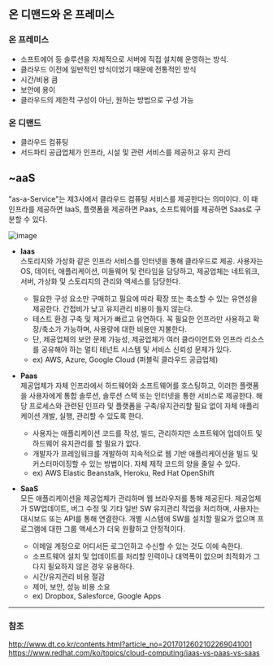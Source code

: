 ## 온 디맨드와 온 프레미스
### 온 프레미스
- 소프트에어 등 솔루션을 자체적으로 서버에 직접 설치해 운영하는 방식.
- 클라우드 이전에 일반적인 방식이었기 때문에 전통적인 방식
- 시간/비용 큼
- 보안에 용이
- 클라우드의 제한적 구성이 아닌, 원하는 방법으로 구성 가능

### 온 디맨드
- 클라우드 컴퓨팅
- 서드파티 공급업체가 인프라, 시설 및 관련 서비스를 제공하고 유지 관리



## ~aaS
"as-a-Service"는 제3사에서 클라우드 컴퓨팅 서비스를 제공한다는 의미이다. 
이 때 인프라를 제공하면 IaaS, 플랫폼을 제공하면 Paas, 소프트웨어를 제공하면 Saas로 구분할 수 있다.

![image](https://user-images.githubusercontent.com/62974220/177117025-a56c6848-1e4c-4ea0-b826-b80ac03fc408.png)

- <strong>Iaas</strong><br>
스토리지와 가상화 같은 인프라 서비스를 인터넷을 통해 클라우드로 제공. 사용자는 OS, 데이터, 애플리케이션, 미들웨어 및 런타임을 담당하고, 제공업체는 네트워크, 서버, 가상화 및 스토리지의 관리와 액세스를 담당한다.<br>
  - 필요한 구성 요소만 구매하고 필요에 따라 확장 또는 축소할 수 있는 유연성을 제공한다. 간접비가 낮고 유지관리 비용이 들지 않는다.<br>
  - 테스트 환경 구축 및 제거가 빠르고 유연하다. 꼭 필요한 인프라만 사용하고 확장/축소가 가능하며, 사용량에 대한 비용만 지불한다.
  - 단, 제공업체의 보안 문제 가능성, 제공업체가 여러 클라이언트와 인프라 리소스를 공유해야 하는 멀티 테넌트 시스템 및 서비스 신뢰성 문제가 있다.
  - ex) AWS, Azure, Google Cloud (퍼블릭 클라우드 공급업체)

- <strong>Paas</strong><br>
  제공업체가 자체 인프라에서 하드웨어와 소프트웨어를 호스팅하고, 이러한 플랫폼을 사용자에게 통합 솔루션, 솔루션 스택 또는 인터넷을 통한 서비스로 제공한다. 해당 프로세스와 관련된 인프라 및 플랫폼을 구축/유지관리할 필요 없이 자체 애플리케이션 개발, 실행, 관리할 수 있도록 한다.
    - 사용자는 애플리케이션 코드를 작성, 빌드, 관리하지만 소프트웨어 업데이트 및 하드웨어 유지관리를 할 필요가 없다.
    - 개발자가 프레임워크를 개발하여 지속적으로 웹 기반 애플리케이션을 빌드 및 커스터마이징할 수 있는 방법이다. 자체 제작 코드의 양을 줄일 수 있다.
    - ex) AWS Elastic Beanstalk, Heroku, Red Hat OpenShift
  
- <strong>SaaS</strong><br>
모든 애플리케이션을 제공업체가 관리하며 웹 브라우저를 통해 제공된다. 제공업체가 SW업데이트, 버그 수정 및 기타 일반 SW 유지관리 작업을 처리하며, 사용자는 대시보드 또는 API를 통해 연결한다. 개별 시스템에 SW를 설치할 필요가 없으며 프로그램에 대한 그룹 액세스가 더욱 원활하고 안정적이다.
  - 이메일 계정으로 어디서든 로그인하고 수신할 수 있는 것도 이에 속한다.
  - 소프트웨어 설치 및 업데이트를 처리할 인력이나 대역폭이 없으며 최적화가 그다지 필요하지 않은 경우 유용하다.
  - 시간/유지관리 비용 절감
  - 제어, 보안, 성능 비용 소요
  - ex) Dropbox, Salesforce, Google Apps

<hr/>

### 참조
http://www.dt.co.kr/contents.html?article_no=2017012602102269041001
https://www.redhat.com/ko/topics/cloud-computing/iaas-vs-paas-vs-saas
